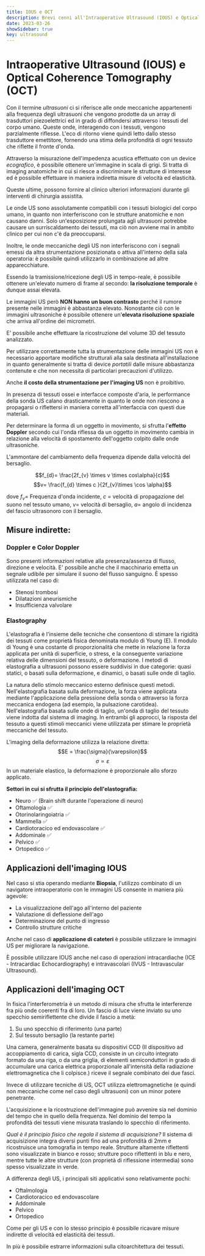 ```yaml
---
title: IOUS e OCT
description: Brevi cenni all'Intraoperative Ultrasound (IOUS) e Optical Coherence Tomography (OCT)
date: 2023-03-26
showSidebar: true
key: ultrasound
--- 
```

# Intraoperative Ultrasound (IOUS) e Optical Coherence Tomography (OCT)

Con il termine *ultrasuoni* ci si riferisce alle onde meccaniche appartenenti alla frequenza degli ultrasuoni che vengono prodotte da un array di trasduttori piezoelettrici ed in grado di diffondersi attraverso i tessuti del corpo umano. 
Queste onde, interagendo con i tessuti, vengono parzialmente riflesse. L'eco di ritorno viene quindi letto dallo stesso trasduttore emettitore, fornendo una stima della profondità di ogni tessuto che riflette il fronte d'onda. 

Attraverso la misurazione dell'impedenza acustica effettuato con un device *ecografico*, è possibile ottenere un'immagine in scala di grigi. Si tratta di imaging anatomiche in cui si riesce a discriminare le strutture di interesse ed è possibile effettuare in maniera indiretta misure di velocità ed elasticità. 

Queste ultime, possono fornire al clinico ulteriori informazioni durante gli interventi di chirurgia assistita. 

Le onde US sono assolutamente compatibili con i tessuti biologici del corpo umano, in quanto non interferiscono con le strutture anatomiche e non causano danni. Solo un'esposizione prolungata agli ultrasuoni potrebbe causare un surriscaldamento dei tessuti, ma ciò non avviene mai in ambito clinico per cui non c'è da preoccuparsi. 

Inoltre, le onde meccaniche degli US non interferiscono con i segnali emessi da altra strumentazione posizionata o attiva all'interno della sala operatoria: è possibile quindi utilizzarlo in combinazione ad altre apparecchiature. 

Essendo la tramissione/ricezione degli US in tempo-reale, è possibile ottenere un'elevato numero di frame al secondo: **la risoluzione temporale** è dunque assai elevata. 

Le immagini US però **NON hanno un buon contrasto** perché il rumore presente nelle immagini è abbastanza elevato. Nonostante ciò con le immagini ultrasoniche è possibile ottenere un'**elevata risoluzione spaziale** che arriva all'ordine dei micrometri. 

E' possibile anche effettuare la ricostruzione del volume 3D del tessuto analizzato. 

Per utilizzare correttamente tutta la strumentazione delle immagini US non è necessario apportare modifiche strutturali alla sala destinata all'installazione in quanto generalmente si tratta di device *portatili* dalle misure abbastanza contenute e che non necessita di particolari precauzioni d'utilizzo. 

Anche **il costo della strumentazione per l'imaging US** non è proibitivo. 

In presenza di tessuti ossei e interfacce composte d'aria, le performance della sonda US calano drasticamente in quanto le onde non riescono a propagarsi o riflettersi in maniera corretta all'interfaccia con questi due materiali. 

Per determinare la forma di un oggetto in movimento, si sfrutta l'**effetto Doppler** secondo cui l'onda riflessa da un oggetto in movimento cambia in relazione alla velocità di spostamento dell'oggetto colpito dalle onde ultrasoniche. 

L'ammontare del cambiamento della frequenza dipende dalla velocità del bersaglio. 

$$f_{d}= \frac{2f_{v} \times v \times cos\alpha}{c}$$
$$v= \frac{f_{d} \times c }{2f_{v}\times \cos \alpha}$$

dove $f_{v}=$ Frequenza d'onda incidente, $c$ = velocità di propagazione del suono nel tessuto umano, $v=$ velocità di bersaglio, $a=$ angolo di incidenza del fascio ultrasonoro con il bersaglio. 

## Misure indirette: 

### Doppler e Color Doppler
Sono presenti informazioni relative alla presenza/assenza di flusso, direzione e velocità. E' possibile anche che il macchinario emetta un segnale udibile per simulare il suono del flusso sanguigno. 
È spesso utilizzata nel caso di: 
- Stenosi trombosi
- Dilatazioni aneurismiche
- Insufficienza valvolare

### Elastography
L'elastografia è l'insieme delle tecniche che consentono di stimare la rigidità dei tessuti come proprietà fisica denominata modulo di Young (E). Il modulo di Young è una costante di proporzionalità che mette in relazione la forza applicata per unità di superficie, o stress, e la conseguente variazione relativa delle dimensioni del tessuto, o deformazione. I metodi di elastografia a ultrasuoni possono essere suddivisi in due categorie: quasi statici, o basati sulla deformazione, e dinamici, o basati sulle onde di taglio.

La natura dello stimolo meccanico esterno definisce questi metodi. Nell'elastografia basata sulla deformazione, la forza viene applicata mediante l'applicazione della pressione della sonda o attraverso la forza meccanica endogena (ad esempio, la pulsazione carotidea). Nell'elastografia basata sulle onde di taglio, un'onda di taglio del tessuto viene indotta dal sistema di imaging. In entrambi gli approcci, la risposta del tessuto a questi stimoli meccanici viene utilizzata per stimare le proprietà meccaniche del tessuto. 

L'imaging della deformazione utilizza la relazione diretta:
$$E = \frac{\sigma}{\varepsilon}$$
$$ \sigma \propto \varepsilon $$
In un materiale elastico, la deformazione è proporzionale allo sforzo applicato. 

**Settori in cui si sfrutta il principio dell'elastografia:**

- Neuro ✅ (Brain shift durante l'operazione di neuro)
- Oftamologia ✅
- Otorinolaringoiatria ✅
- Mammella ✅
- Cardiotoracico ed endovascolare ✅
- Addominale ✅
- Pelvico ✅
- Ortopedico  ✅

## Applicazioni dell'imaging IOUS

Nel caso si stia operando mediante **Biopsia**, l'utilizzo combinato di un navigatore intraoperatorio con le immagini US consente in maniera più agevole: 
- La visualizzazione dell'ago all'interno del paziente
- Valutazione di deflessione dell'ago
- Determinazione del punto di ingresso 
- Controllo strutture critiche

Anche nel caso di **applicazione di cateteri** è possibile utilizzare le immagini US per migliorare la navigazione. 

È possibile utilizzare IOUS anche nel caso di operazioni intracardiache (ICE - Intracardiac Echocardiography) e intravascolari (IVUS - Intravascular Ultrasound). 


## Applicazioni dell'imaging OCT

In fisica l'interferometria è un metodo di misura che sfrutta le interferenze fra più onde coerenti fra di loro. 
Un fascio di luce viene inviato su uno specchio semiriflettente che divide il fascio a metà: 
1. Su uno specchio di riferimento (una parte)
2. Sul tessuto bersaglio (la restante parte)

Una camera, generalmente basata su dispositivi CCD (Il dispositivo ad accoppiamento di carica, sigla CCD, consiste in un circuito integrato formato da una riga, o da una griglia, di elementi semiconduttori in grado di accumulare una carica elettrica proporzionale all'intensità della radiazione elettromagnetica che li colpisce.) riceve il segnale combinato dei due fasci. 

Invece di utilizzare tecniche di US, OCT utilizza elettromagnetiche (e quindi non meccaniche come nel caso degli ultrasuoni) con un minor potere penetrante. 

L'acquisizione e la ricostruzione dell'immagine può avvenire sia nel dominio del tempo che in quello della frequenza. Nel dominio del tempo la profondità dei tessuti viene misurata traslando lo specchio di riferimento. 

*Qual è il principio fisico che regola il sistema di acquisizione?*
Il sistema di acquisizione integra diversi punti fino ad una profondità di 2mm e ricostruisce una tomografia in tempo reale. 
Strutture altamente riflettenti sono visualizzate in bianco e rosso; strutture poco riflettenti in blu e nero, mentre tutte le altre strutture (con proprietà di riflessione intermedia) sono spesso visualizzate in verde. 

A differenza degli US, i principali siti applicativi sono relativamente pochi: 
- Oftalmologia
- Cardiotoracico ed endovascolare
- Addominale
- Pelvico
- Ortopedico

Come per gli US e con lo stesso principio è possibile ricavare misure indirette di velocità ed elasticità dei tessuti.

In più è possibile estrarre informazioni sulla citoarchitettura dei tessuti.